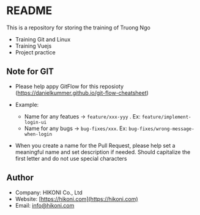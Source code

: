 # README #
This is a repository for storing the training of Truong Ngo

* Training Git and Linux
* Training Vuejs
* Project practice

## Note for GIT
* Please help appy GitFlow for this reposioty (https://danielkummer.github.io/git-flow-cheatsheet)
* Example:
    - Name for any featues -> `feature/xxx-yyy` . Ex: `feature/implement-login-ui`
    - Name for any bugs -> `bug-fixes/xxx`. Ex: `bug-fixes/wrong-message-when-login`

* When you create a name for the Pull Request, please help set a meaningful name and set description if needed. Should capitalize the first letter and do not use special characters

## Author
* Company: HIKONI Co., Ltd
* Website: [https://hikoni.com](https://hikoni.com)
* Email: info@hikoni.com
